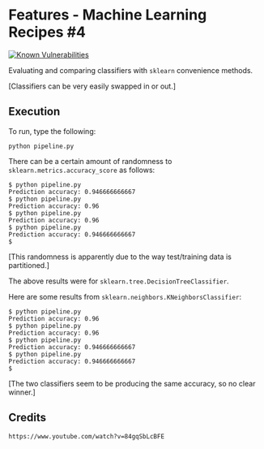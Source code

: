 # Features - Machine Learning Recipes #4

[![Known Vulnerabilities](http://snyk.io/test/github/mramshaw/Intro-to-ML/badge.svg?style=plastic&targetFile=Pipeline%2Frequirements.txt)](http://snyk.io/test/github/mramshaw/Intro-to-ML?style=plastic&targetFile=Pipeline%2Frequirements.txt)

Evaluating and comparing classifiers with `sklearn` convenience methods.

[Classifiers can be very easily swapped in or out.]

## Execution

To run, type the following:

    python pipeline.py

There can be a certain amount of randomness to `sklearn.metrics.accuracy_score` as follows:

    $ python pipeline.py 
    Prediction accuracy: 0.946666666667
    $ python pipeline.py 
    Prediction accuracy: 0.96
    $ python pipeline.py 
    Prediction accuracy: 0.96
    $ python pipeline.py 
    Prediction accuracy: 0.946666666667
    $

[This randomness is apparently due to the way test/training data is partitioned.]

The above results were for `sklearn.tree.DecisionTreeClassifier`.

Here are some results from `sklearn.neighbors.KNeighborsClassifier`:

    $ python pipeline.py 
    Prediction accuracy: 0.96
    $ python pipeline.py 
    Prediction accuracy: 0.96
    $ python pipeline.py 
    Prediction accuracy: 0.946666666667
    $ python pipeline.py 
    Prediction accuracy: 0.946666666667
    $

[The two classifiers seem to be producing the same accuracy, so no clear winner.]

## Credits

    https://www.youtube.com/watch?v=84gqSbLcBFE
